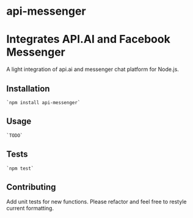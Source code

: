 # api-messenger

Integrates API.AI and Facebook Messenger
=========

A light integration of api.ai and messenger chat platform for Node.js.

## Installation 
	`npm install api-messenger`

## Usage
	`TODO`

## Tests
	`npm test`

## Contributing
Add unit tests for new functions. Please refactor and feel free to restyle current formatting.
